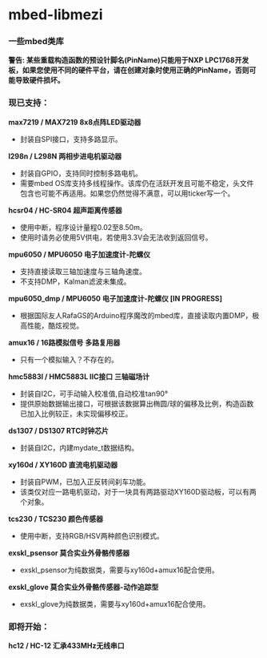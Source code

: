 # mbed-libmezi

### 一些mbed类库
  
**警告: 某些重载构造函数的预设针脚名(PinName)只能用于NXP LPC1768开发板，如果您使用不同的硬件平台，请在创建对象时使用正确的PinName，否则可能导致硬件损坏。** 

### 现已支持：
**max7219 / MAX7219 8x8点阵LED驱动器**
- 封装自SPI接口，支持多路显示。

**l298n / L298N 两相步进电机驱动器**
- 封装自GPIO，支持同时控制多路电机。
- 需要mbed OS库支持多线程操作。该库仍在活跃开发且可能不稳定，头文件包含也可能不再适用。如果您仍然觉得不满意，可以用ticker写一个。

**hcsr04 / HC-SR04 超声距离传感器**
- 使用中断，程序设计量程0.02至8.50m。
- 使用时请务必使用5V供电，若使用3.3V会无法收到返回信号。
  
**mpu6050 / MPU6050 电子加速度计-陀螺仪** 
- 支持直接读取三轴加速度与三轴角速度。
- 不支持DMP，Kalman滤波未集成。  
  
**mpu6050_dmp / MPU6050 电子加速度计-陀螺仪 [IN PROGRESS]**
- 根据国际友人RafaGS的Arduino程序魔改的mbed库，直接读取内置DMP，极高性能，酷炫视觉。
  
**amux16 / 16路模拟信号 多路复用器**
- 只有一个模拟输入？不存在的。

**hmc5883l / HMC5883L IIC接口 三轴磁场计**
- 封装自I2C，可手动输入校准值,自动校准tan90°
- 提供原始数据输出接口，可根据该数据算出椭圆/球的偏移及比例，构造函数已加入比例较正，未实现偏移校正。
  
**ds1307 / DS1307 RTC时钟芯片**  
- 封装自I2C，内建mydate_t数据结构。
  
**xy160d / XY160D 直流电机驱动器**
- 封装自PWM，已加入正反转间刹车功能。
- 该类仅对应一路电机驱动，对于一块具有两路驱动XY160D驱动板，可以有两个对象。
  
**tcs230 / TCS230 颜色传感器**  
- 使用中断，支持RGB/HSV两种颜色识别模式。

**exskl_psensor 莫合实业外骨骼传感器**
- exskl_psensor为纯数据类，需要与xy160d+amux16配合使用。

**exskl_glove 莫合实业外骨骼传感器-动作追踪型**
- exskl_glove为纯数据类，需要与xy160d+amux16配合使用。

### 即将开始： 
**hc12 / HC-12 汇承433MHz无线串口**  

